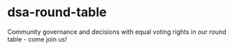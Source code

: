 # dsa-round-table
Community governance and decisions with equal voting rights in our round table - come join us!
